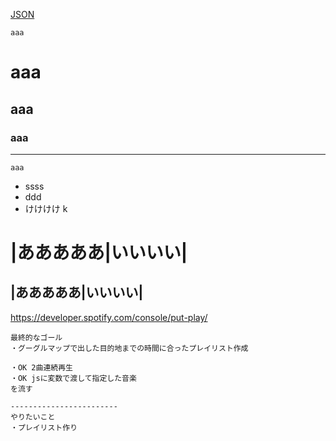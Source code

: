 [JSON](https://thinkit.co.jp/article/70/1)

```
aaa
```

# aaa

## aaa

### aaa

---

`aaa`

- ssss
- ddd
- けけけけ k

# |あああああ|いいいい|

## |あああああ|いいいい|

https://developer.spotify.com/console/put-play/

```
最終的なゴール
・グーグルマップで出した目的地までの時間に合ったプレイリスト作成

・OK 2曲連続再生
・OK jsに変数で渡して指定した音楽
を流す

------------------------
やりたいこと
・プレイリスト作り

```
